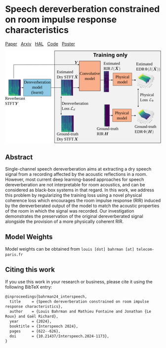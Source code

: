 # Speech dereverberation constrained on room impulse response characteristics

[Paper](https://www.doi.org/10.21437/Interspeech.2024-1173) &nbsp;
<a href="https://www.arxiv.org/abs/2407.08657">Arxiv</a> &nbsp;
<a href="https://hal.science/hal-04640068/">HAL</a> &nbsp;
<a href="https://www.github.com/Louis-Bahrman/SD-cRIRc">Code</a> &nbsp;
[Poster](docs/poster.pdf)

![Block Diagram](docs/block_diagram.svg "Block Diagram")

## Abstract

Single-channel speech dereverberation aims at extracting a dry speech signal from a recording affected by the acoustic reflections in a room. However, most current deep learning-based approaches for speech dereverberation are not interpretable for room acoustics, and can be considered as black-box systems in that regard. In this work, we address this problem by regularizing the training loss using a novel physical coherence loss which encourages the room impulse response (RIR) induced by the dereverberated output of the model to match the acoustic properties of the room in which the signal was recorded. Our investigation demonstrates the preservation of the original dereverberated signal alongside the provision of a more physically coherent RIR.

## Model Weights

Model weights can be obtained from  `louis [ɗօt] bahrman [аt] telecom-paris.fr`

## Citing this work

If you use this work in your research or business, please cite it using the following BibTeX entry:

```
@inproceedings{bahrman24_interspeech,
  title     = {Speech dereverberation constrained on room impulse response characteristics},
  author    = {Louis Bahrman and Mathieu Fontaine and Jonathan {Le Roux} and Gaël Richard},
  year      = {2024},
  booktitle = {Interspeech 2024},
  pages     = {622--626},
  doi       = {10.21437/Interspeech.2024-1173},
}
```
